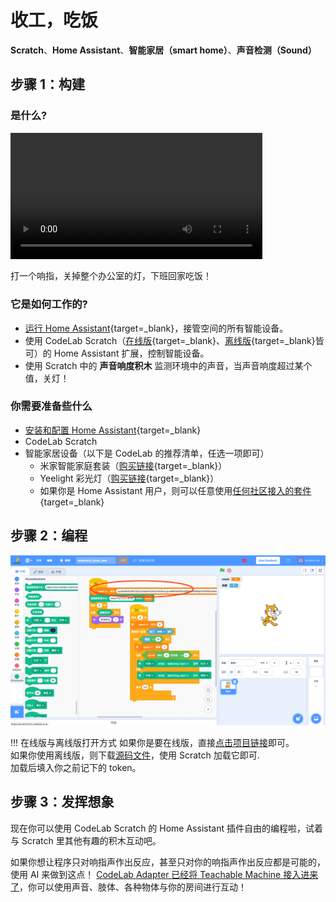 # 收工，吃饭
**Scratch**、**Home Assistant**、**智能家居（smart home）**、**声音检测（Sound）**

## 步骤 1：构建

### 是什么?
<video width="80%" src="/video/turnofflight_byfinger.mp4" controls="controls"></video>

打一个响指，关掉整个办公室的灯，下班回家吃饭！

### 它是如何工作的?
*  [运行 Home Assistant](/Neverland/HA){target=_blank}，接管空间的所有智能设备。
*  使用 CodeLab Scratch（[在线版](http://scratch-beta.codelab.club/){target=_blank}、[离线版](https://www.codelab.club/blog/2020/08/20/tools/){target=_blank}皆可）的 Home Assistant 扩展，控制智能设备。
*  使用 Scratch 中的 **声音响度积木** 监测环境中的声音，当声音响度超过某个值，关灯！

### 你需要准备些什么
*  [安装和配置 Home Assistant](/Neverland/HA){target=_blank}
*  CodeLab Scratch
*  智能家居设备（以下是 CodeLab 的推荐清单，任选一项即可）
    *  米家智能家庭套装（[购买链接](https://item.mi.com/product/5708.html){target=_blank}）
    *  Yeelight 彩光灯（[购买链接](https://www.yeelight.com/zh_CN/product/lemon-color){target=_blank}）
    *  如果你是 Home Assistant 用户，则可以任意使用[任何社区接入的套件](https://www.home-assistant.io/integrations/){target=_blank}

## 步骤 2：编程

![](/img/13b988916cd857177044a077d4fde798.png)

!!! 在线版与离线版打开方式
    如果你是要在线版，直接[点击项目链接](https://scratch.codelab.club/projects/23/editor/)即可。<!--https://scratch-beta.codelab.club/?sb3url=https://adapter.codelab.club/sb3/neverland_helloworld.sb3-->  
    如果你使用离线版，则下载[源码文件](/sb3/neverland_helloworld.sb3)，使用 Scratch 加载它即可.   
    加载后填入你之前记下的 token。

## 步骤 3：发挥想象
现在你可以使用 CodeLab Scratch 的 Home Assistant 插件自由的编程啦，试着与 Scratch 里其他有趣的积木互动吧。

如果你想让程序只对响指声作出反应，甚至只对你的响指声作出反应都是可能的，使用 AI 来做到这点！ [CodeLab Adapter 已经将 Teachable Machine 接入进来了](https://www-old.codelab.club/blog/adapter-teachable-machine/)，你可以使用声音、肢体、各种物体与你的房间进行互动！
